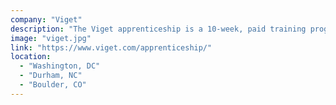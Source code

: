 ```yaml
---
company: "Viget"
description: "The Viget apprenticeship is a 10-week, paid training program designed to accelerate your career in user experience, visual design, engineering, or project management."
image: "viget.jpg"
link: "https://www.viget.com/apprenticeship/"
location:
  - "Washington, DC"
  - "Durham, NC"
  - "Boulder, CO"
---
```

